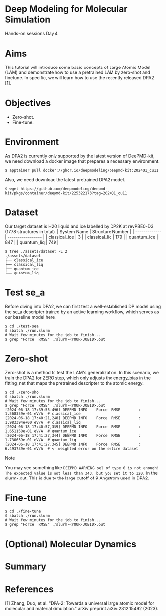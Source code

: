 # Deep Modeling for Molecular Simulation
Hands-on sessions Day 4

# Aims
This tutorial will introduce some basic concepts of Large Atomic Model (LAM) and demonstrate how to use a 
pretrained LAM by zero-shot and finetune. In specific, we will learn how to use the recently released DPA2 [1].

# Objectives
- Zero-shot.
- Fine-tune.

# Environment
As DPA2 is currently only supported by the latest version of DeePMD-kit, we need download a docker image that
prepares a necessary environment.
```
$ apptainer pull docker://ghcr.io/deepmodeling/deepmd-kit:2024Q1_cu11
```

Also, we need download the latest pretrained DPA2 model.
```
$ wget https://github.com/deepmodeling/deepmd-kit/pkgs/container/deepmd-kit/225322173?tag=2024Q1_cu11
```

# Dataset
Our target dataset is H2O liquid and ice labelled by CP2K at revPBE0-D3 (1778 structures in total).
| System Name   | Structure Number  |
| ------------- | ----------------- |
| classical_ice | 3                 |
| classical_liq | 179               |
| quantum_ice   | 847               |
| quantum_liq   | 749               |

```
$ tree ./assets/dataset -L 2
./assets/dataset
├── classical_ice
├── classical_liq
├── quantum_ice
└── quantum_liq
```

# Test se_a
Before diving into DPA2, we can first test a well-established DP model using the se_a descripter
trained by an active learning workflow, which serves as our baseline model here.
```
$ cd ./test-sea
$ sbatch ./run.slurm
# Wait few minutes for the job to finish...
$ grep "Force  RMSE" ./slurm-<YOUR-JOBID>.out
```

# Zero-shot
Zero-shot is a method to test the LAM's generalization. In this scenario, we train the DPA2 for ZERO
step, which only adjusts the energy_bias in the fitting_net that maps the pretrained descripter to the atomic energy.

```
$ cd ./zero-sho
$ sbatch ./run.slurm
# Wait few minutes for the job to finish...
$ grep "Force  RMSE" ./slurm-<YOUR-JOBID>.out
[2024-06-18 17:39:55,496] DEEPMD INFO    Force  RMSE        : 1.568359e-01 eV/A  # classical_ice
[2024-06-18 17:40:21,248] DEEPMD INFO    Force  RMSE        : 1.983394e+00 eV/A  # classical_liq
[2024-06-18 17:40:57,359] DEEPMD INFO    Force  RMSE        : 1.651158e-01 eV/A  # quantum_ice
[2024-06-18 17:41:27,344] DEEPMD INFO    Force  RMSE        : 1.730639e-01 eV/A  # quantum_liq
[2024-06-18 17:41:27,345] DEEPMD INFO    Force  RMSE        : 6.493739e-01 eV/A  # <- weighted error on the entire dataset
```

> [!NOTE]
> You may see something like `DEEPMD WARNING sel of type 0 is not enough! The expected value is not less than 343, but you set it to 120.`
> in the slurm-<YOUR-JOBID>.out. This is due to the large cutoff of 9 Angstrom used in DPA2.

# Fine-tune
```
$ cd ./fine-tune
$ sbatch ./run.slurm
# Wait few minutes for the job to finish...
$ grep "Force  RMSE" ./slurm-<YOUR-JOBID>.out
```

# (Optional) Molecular Dynamics

# Summary

# References
[1] Zhang, Duo, et al. "DPA-2: Towards a universal large atomic model for molecular and material simulation." arXiv preprint arXiv:2312.15492 (2023).

